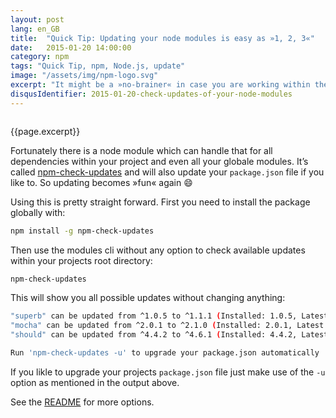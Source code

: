```yaml
---
layout: post
lang: en_GB
title:  "Quick Tip: Updating your node modules is easy as »1, 2, 3«"
date:   2015-01-20 14:00:00
category: npm
tags: "Quick Tip, npm, Node.js, update"
image: "/assets/img/npm-logo.svg"
excerpt: "It might be a »no-brainer« in case you are working within the node environment for a while. But I used to ask myself how to figure out if there are updates to my dependencies / devDependencies which are beyond the patch-level updates which are »automatically« installed via the definition within my `package.json`. Because I don’t like to check possible updates separately for every module I’m using in my project."
disqusIdentifier: 2015-01-20-check-updates-of-your-node-modules
---
```


<div class="float-container">
    <img src="{{page.image}}" alt="" class="float-left">
    <div>
        <p>
          {{page.excerpt}}
        </p>
    </div>
</div>

Fortunately there is a node module which can handle that for all dependencies within your project and even all your globale modules. It’s called [npm-check-updates](https://www.npmjs.com/package/npm-check-updates) and will also update your `package.json` file if you like to. So updating becomes »fun« again :smile:

Using this is pretty straight forward. First you need to install the package globally with:

```bash
npm install -g npm-check-updates
```

Then use the modules cli without any option to check available updates within your projects root directory:

```bash
npm-check-updates
```

This will show you all possible updates without changing anything:

```bash
"superb" can be updated from ^1.0.5 to ^1.1.1 (Installed: 1.0.5, Latest: 1.1.1)
"mocha" can be updated from ^2.0.1 to ^2.1.0 (Installed: 2.0.1, Latest: 2.1.0)
"should" can be updated from ^4.4.2 to ^4.6.1 (Installed: 4.4.2, Latest: 4.6.1)

Run 'npm-check-updates -u' to upgrade your package.json automatically
```

If you likle to upgrade your projects `package.json` file just make use of the `-u` option as mentioned in the output above.

See the [README](https://www.npmjs.com/package/npm-check-updates) for more options.
